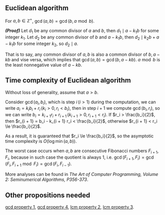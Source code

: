 ## Euclidean algorithm

For $a, b \in \mathbb{Z}^+$, $\gcd(a, b) = \gcd(b, a \bmod b)$.

***(Proof)*** Let $d_1$ be any common divisor of $a$ and $b$, then $d_1 \mid a - k_1b$ for some integer $k_1$.
Let $d_2$ be any common divisor of $b$ and $a - k_1b$, then $d_2 \mid k_2b + a - k_1b$ for some integer $k_2$, so $d_2 \mid a$.

That is to say, any common divisor of $a, b$ is also a common divisor of $b, a - k b$ and vise versa, which implies that $\gcd(a, b) = \gcd(b, a - k b)$. $a \bmod b$ is the least nonnegative value of $a - k b$. 

## Time complexity of Euclidean algorithm

Without loss of generality, assume that $a > b$. 

Consider $\gcd(a_i, b_i)$, which is step $i \, (i > 1)$ during the computation, we can write $a_i = k_i b_i + r_i \, (k_i > 0, r_i < b_i)$, then in step $i + 1$ we compute $\gcd(b_i, r_i)$, so we can write $b_i = k_{i + 1} r_i + r_{i + 1} \, (k_{i + 1} > 0, r_{i + 1} < r_i)$. If $r_i > \frac{b_i}{2}$, then $r_{i + 1} = b_i - k_{i + 1} r_i < \frac{b_i}{2}$, otherwise $r_{i + 1} < r_i \le \frac{b_i}{2}$.

As a result, it is guaranteed that $r_i \le \frac{b_i}{2}$, so the asymptotic time complexity is $O(\log \min(a, b))$.

The worst case occurs when $a, b$ are consecutive Fibonacci numbers $F_{i + 1}, F_i$, because in such case the quotient is always $1$, i.e. $\gcd(F_{i + 1}, F_i) = \gcd(F_i, F_{i + 1} \bmod F_i) = \gcd(F_i, F_{i - 1})$.

More analyses can be found in _The Art of Computer Programming, Volume 2: Seminumerical Algorithms, P356-373_.

## Other propositions needed

[gcd property 1](../../../divisibility.md#gcd-property-1), [gcd property 4](../../../divisibility.md#gcd-property-4), [lcm property 2](../../../divisibility.md#lcm-property-2), [lcm property 3](../../../divisibility.md#lcm-property-3).
